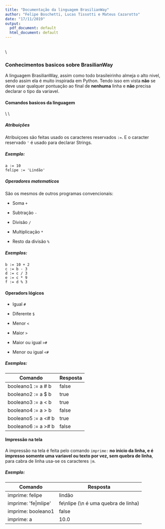```yaml
---
title: "Documentação da linguagem BrasilianWay"
author: "Felipe Boschetti, Lucas Tissotti e Mateus Cazarotto"
date: "17/11/2019"
output:
  pdf_document: default
  html_document: default
---
```

\
\ 

### Conhecimentos basicos sobre BrasilianWay
  A linguagem BrasilianWay, assim como todo brasileirinho almeja o alto nivel, sendo assim ela é muito inspirada em Python.
  Tendo isso em vista **não** se deve usar qualquer pontuação ao final de **nenhuma** linha e **não** precisa declarar o tipo da variavel.

#### Comandos basicos da linguagem
\ 
\ 

##### Atribuições

Atribuiçoes são feitas usado os caracteres reservados `:=`.
E o caracter reservado `'` é usado para declarar Strings.

##### Exemplo:
```
a := 10
felipe := 'Lindão'
```

##### **Operadores matematicos**
São os mesmos de outros programas convencionais:
* Soma `+`

* Subtração `-`

* Divisão `/`

* Multiplicação `*`

* Resto da divisão `%`

##### Exemplos:

```
b := 10 + 2
c := b - 3 
d := c / 3 
e := c * 9 
f := d % 3
```
#### **Operadors lógicos**

* Igual `#`

* Diferente `$`

* Menor `<`

* Maior `>`

* Maior ou igual `>#`

* Menor ou igual `<#`

##### Exemplos:


Comando             | Resposta
--------------------|-----------
booleano1 := a # b  |false
booleano2 := a $ b  |true
booleano3 := a < b  |true
booleano4 := a > b  |false
booleano5 := a <# b |true
booleano6 := a ># b |false




#### Impressão na tela

A impressão na tela é feita pelo comando `imprime:` **no inicio da linha, e é impresso somente uma variavel ou texto por vez, sem quebra de linha**, para cabra de linha usa-se os caracteres `|m`.

##### Exemplo:

Comando           |Resposta
------------------|---------
imprime: felipe   |lindão
imprime: 'fe\|mlipe'|fe\\nlipe (\\n é uma quebra de linha)
imprime: booleano1|false
imprime: a        |10.0

